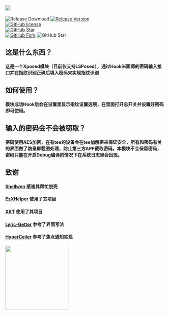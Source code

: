 ![](https://socialify.git.ci/ghhccghk/mhspay/image?description=1&descriptionEditable=%E9%80%9A%E8%BF%87Hook%E7%B1%B3%E7%94%BB%E5%B8%88%E7%9A%84%E5%AF%86%E7%A0%81%E8%BE%93%E5%85%A5%E6%8E%A5%E5%8F%A3%E5%B9%B6%E5%9C%A8%E6%8C%87%E7%BA%B9%E8%AF%86%E5%88%AB%E6%AD%A3%E7%A1%AE%E5%90%8E%E5%A1%AB%E5%85%A5%E5%AF%86%E7%A0%81%E6%9D%A5%E5%AE%9E%E7%8E%B0%E6%8C%87%E7%BA%B9%E8%AF%86%E5%88%AB&language=1&name=1&owner=1&theme=Auto)
---
![Release Download](https://img.shields.io/github/downloads/ghhccghk/mhspay/total?style=flat-square)
[![Release Version](https://img.shields.io/github/v/release/ghhccghk/mhspay?style=flat-square)](https://github.com/ghhccghk/mhspay/releases/latest)  
[![GitHub license](https://img.shields.io/github/license/ghhccghk/mhspay?style=flat-square)](https://github.com/ghhccghk/mhspay/LICENSE.md)  
[![GitHub Star](https://img.shields.io/github/stars/ghhccghk/mhspay?style=flat-square)](https://github.com/ghhccghk/mhspay/stargazers)  
[![GitHub Fork](https://img.shields.io/github/forks/ghhccghk/mhspay?style=flat-square)](https://github.com/ghhccghk/mhspay/network/members)
![GitHub Star](https://img.shields.io/github/stars/ghhccghk/mhspay.svg?style=social)


## 这是什么东西？

#### 这是一个Xposed模块（目前仅支持LSPosed），通过Hook米画师的密码输入接口并在指纹识别正确后填入密码来实现指纹识别

## 如何使用？

#### 模块成功Hook后会在设置里显示指纹设置选项，在里面打开总开关并设置好密码即可使用。

## 输入的密码会不会被窃取？

#### 密码使用AES加密，在有tee的设备会在tee加解密来保证安全，所有和密码有关的界面做了防录屏截图处理，防止第三方APP截取密码。本模块不会保留密码，密码只能在开启Debug编译的情况下在系统日志里会出现。

## 致谢
#### [Shellwen](https://github.com/ShellWen) 感谢其帮忙脱壳
#### [EzXHelper](https://github.com/KyuubiRan/EzXHelper) 使用了其项目
#### [XKT](https://github.com/xiaowine/XKT) 使用了其项目
#### [Lyric-Getter](https://github.com/xiaowine/Lyric-Getter) 参考了界面写法
#### [HyperCeiler](https://github.com/ReChronoRain/HyperCeiler) 参考了焦点通知实现
  
[<img src="https://resources.jetbrains.com/storage/products/company/brand/logos/jb_beam.png" width="200"/>](https://www.jetbrains.com)

